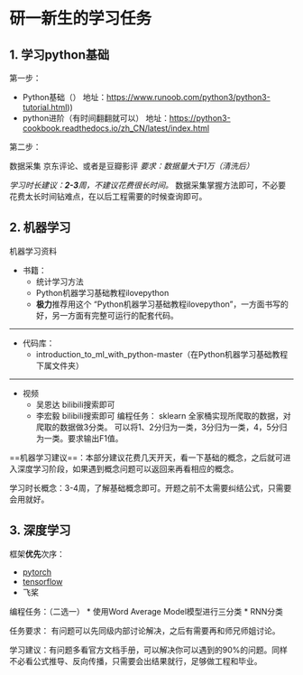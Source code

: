 # 研一新生的学习任务

## 1. 学习python基础
第一步：    
- Python基础（）
    地址：https://www.runoob.com/python3/python3-tutorial.html))
- python进阶（有时间翻翻就可以）
	地址：https://python3-cookbook.readthedocs.io/zh_CN/latest/index.html

第二步：

数据采集
    	京东评论、或者是豆瓣影评
    	*要求：数据量大于1万（清洗后）*

*学习时长建议：**2-3**周，不建议花费很长时间。* 数据采集掌握方法即可，不必要花费太长时间钻难点，在以后工程需要的时候查询即可。

## 2. 机器学习

机器学习资料
* 书籍： 
    * 统计学习方法
    * Python机器学习基础教程ilovepython
    * **极力**推荐用这个 “Python机器学习基础教程ilovepython”，一方面书写的好，另一方面有完整可运行的配套代码。       
---
* 代码库：
  - introduction_to_ml_with_python-master（在Python机器学习基础教程下属文件夹）
---
* 视频
    - 吴恩达 bilibili搜索即可
    - 李宏毅 bilibili搜索即可
编程任务：
    sklearn 全家桶实现所爬取的数据，对爬取的数据做3分类。 可以将1、2分归为一类，3分归为一类，4，5分归为一类。要求输出F1值。

==机器学习建议==：本部分建议花费几天开天，看一下基础的概念，之后就可进入深度学习阶段，如果遇到概念问题可以返回来再看相应的概念。

学习时长概念：3-4周，了解基础概念即可。开题之前不太需要纠结公式，只需要会用就好。

## 3. 深度学习

框架**优先**次序：
* [pytorch](https://pytorch.org/tutorials/beginner/pytorch_with_examples.html#warm-up-numpy)
* [tensorflow](http://c.biancheng.net/view/1881.html)
* 飞桨

编程任务：（二选一）
    * 使用Word Average Model模型进行三分类
        * RNN分类

任务要求：
有问题可以先同级内部讨论解决，之后有需要再和师兄师姐讨论。

学习建议：有问题多看官方文档手册，可以解决你可以遇到的90%的问题。同样不必看公式推导、反向传播，只需要会出结果就行，足够做工程和毕业。

